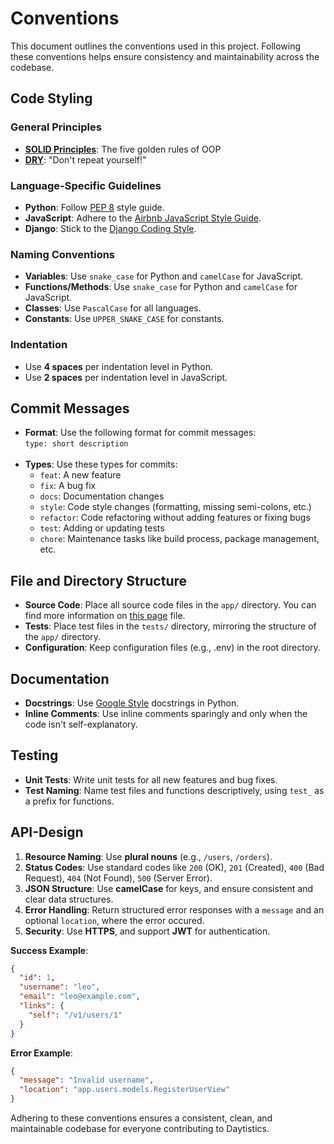 # Conventions

This document outlines the conventions used in this project. Following these conventions helps ensure consistency and maintainability across the codebase.

## Code Styling

### General Principles

- **[SOLID Principles](https://medium.com/@umaparvat/solid-principles-in-python-c9c3c337e0e1)**: The five golden rules of OOP
- **[DRY](https://docs.getdbt.com/terms/dry#why-write-dry-code)**: "Don't repeat yourself!"

### Language-Specific Guidelines

- **Python**: Follow [PEP 8](https://www.python.org/dev/peps/pep-0008/) style guide.
- **JavaScript**: Adhere to the [Airbnb JavaScript Style Guide](https://github.com/airbnb/javascript).
- **Django**: Stick to the [Django Coding Style](https://docs.djangoproject.com/en/dev/internals/contributing/writing-code/coding-style/).

### Naming Conventions

- **Variables**: Use `snake_case` for Python and `camelCase` for JavaScript.
- **Functions/Methods**: Use `snake_case` for Python and `camelCase` for JavaScript.
- **Classes**: Use `PascalCase` for all languages.
- **Constants**: Use `UPPER_SNAKE_CASE` for constants.

### Indentation

- Use **4 spaces** per indentation level in Python.
- Use **2 spaces** per indentation level in JavaScript.

## Commit Messages

- **Format**: Use the following format for commit messages: <br>
  `type: short description`
  <br><br>
- **Types**: Use these types for commits:
  - `feat`: A new feature
  - `fix`: A bug fix
  - `docs`: Documentation changes
  - `style`: Code style changes (formatting, missing semi-colons, etc.)
  - `refactor`: Code refactoring without adding features or fixing bugs
  - `test`: Adding or updating tests
  - `chore`: Maintenance tasks like build process, package management, etc.

## File and Directory Structure

- **Source Code**: Place all source code files in the `app/` directory. You can find more information on [this page](./overview.md) file.
- **Tests**: Place test files in the `tests/` directory, mirroring the structure of the `app/` directory.
- **Configuration**: Keep configuration files (e.g., .env) in the root directory.

## Documentation

- **Docstrings**: Use [Google Style](https://google.github.io/styleguide/pyguide.html#38-comments-and-docstrings) docstrings in Python.
- **Inline Comments**: Use inline comments sparingly and only when the code isn't self-explanatory.

## Testing

- **Unit Tests**: Write unit tests for all new features and bug fixes.
- **Test Naming**: Name test files and functions descriptively, using `test_` as a prefix for functions.

## API-Design

1. **Resource Naming**: Use **plural nouns** (e.g., `/users`, `/orders`).
2. **Status Codes**: Use standard codes like `200` (OK), `201` (Created), `400` (Bad Request), `404` (Not Found), `500` (Server Error).
3. **JSON Structure**: Use **camelCase** for keys, and ensure consistent and clear data structures.
4. **Error Handling**: Return structured error responses with a `message` and an optional `location`, where the error occured.
5. **Security**: Use **HTTPS**, and support **JWT** for authentication.

**Success Example**:

```json
{
  "id": 1,
  "username": "leo",
  "email": "leo@example.com",
  "links": {
    "self": "/v1/users/1"
  }
}
```

**Error Example**:

```json
{
  "message": "Invalid username",
  "location": "app.users.models.RegisterUserView"
}
```

Adhering to these conventions ensures a consistent, clean, and maintainable codebase for everyone contributing to Daytistics.
